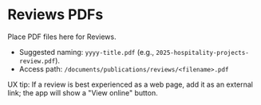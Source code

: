 # Reviews PDFs

Place PDF files here for Reviews.

- Suggested naming: `yyyy-title.pdf` (e.g., `2025-hospitality-projects-review.pdf`).
- Access path: `/documents/publications/reviews/<filename>.pdf`

UX tip: If a review is best experienced as a web page, add it as an external link; the app will show a "View online" button.
